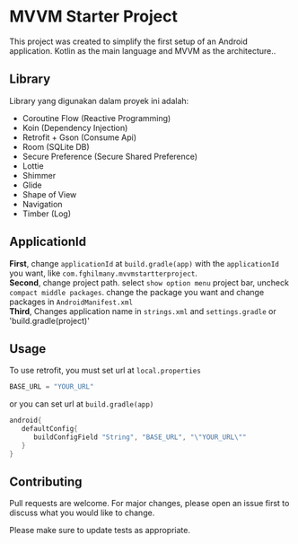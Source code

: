 # MVVM Starter Project

This project was created to simplify the first setup of an Android application. Kotlin as the main language and MVVM as the architecture..

## Library

Library yang digunakan dalam proyek ini adalah:
* Coroutine Flow (Reactive Programming)
* Koin (Dependency Injection)
* Retrofit + Gson (Consume Api)
* Room (SQLite DB)
* Secure Preference (Secure Shared Preference)
* Lottie
* Shimmer
* Glide
* Shape of View
* Navigation
* Timber (Log)

## ApplicationId
**First**, change `applicationId` at `build.gradle(app)` with the `applicationId` you want, like `com.fghilmany.mvvmstartterproject`.\
**Second**, change project path. select `show option menu` project bar, uncheck `compact middle packages`. change the package you want and change packages in `AndroidManifest.xml`\
**Third**, Changes application name in `strings.xml` and `settings.gradle` or 'build.gradle(project)'


## Usage
To use retrofit, you must set url at `local.properties`
```gradle
BASE_URL = "YOUR_URL"
```
or you can set url at `build.gradle(app)`
```gradle
android{
   defaultConfig{
      buildConfigField "String", "BASE_URL", "\"YOUR_URL\""
   }
}
```
## Contributing
Pull requests are welcome. For major changes, please open an issue first to discuss what you would like to change.

Please make sure to update tests as appropriate.
